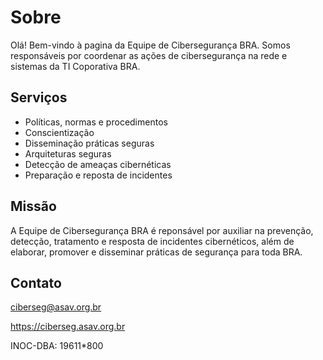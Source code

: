 # Sobre

Olá! Bem-vindo à pagina da Equipe de Cibersegurança BRA. Somos responsáveis por coordenar as ações de cibersegurança na rede e sistemas da TI Coporativa BRA.

## Serviços

-   Políticas, normas e procedimentos
-   Conscientização
-	Disseminação práticas seguras
-   Arquiteturas seguras
-   Detecção de ameaças cibernéticas
-   Preparação e reposta de incidentes

## Missão
A Equipe de Cibersegurança BRA é reponsável por auxiliar na prevenção, detecção, tratamento e resposta de incidentes cibernéticos, além de elaborar, promover e disseminar práticas de segurança para toda BRA.

## Contato

<ciberseg@asav.org.br>

<https://ciberseg.asav.org.br>

INOC-DBA: 19611*800

